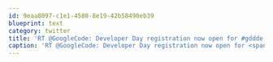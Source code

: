 ```yaml
---
id: 9eaa8097-c1e1-4580-8e19-42b58490eb39
blueprint: text
category: twitter
title: 'RT @GoogleCode: Developer Day registration now open for #gddde, #gddru and #gddcz http://bit.ly/aRlg53'
caption: 'RT @GoogleCode: Developer Day registration now open for <span class="hashtag hashtag_local">#<a href="http://tweettemp.darylchymko.ca/?tag=gddde">gddde</a>, <span class="hashtag hashtag_local">#<a href="http://tweettemp.darylchymko.ca/?tag=gddru">gddru</a> and <span class="hashtag hashtag_local">#<a href="http://tweettemp.darylchymko.ca/?tag=gddcz">gddcz</a> http://bit.ly/aRlg53'
---
```


